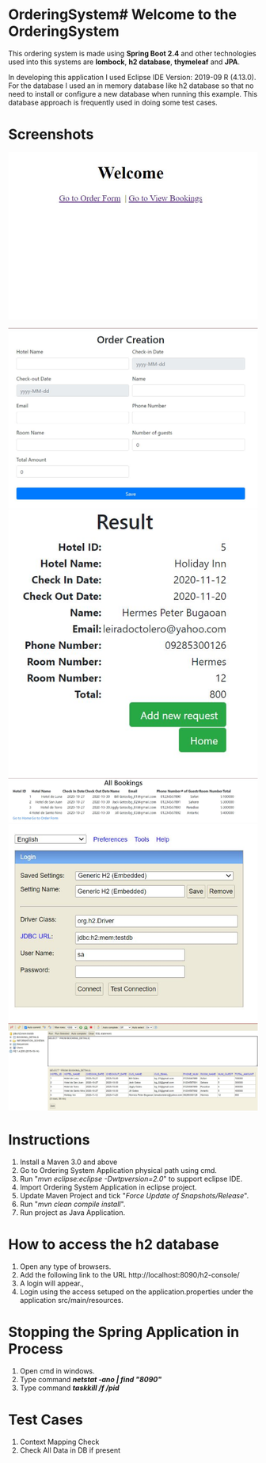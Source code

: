 # OrderingSystem# Welcome to the OrderingSystem

This ordering system is made using **Spring Boot 2.4** and other technologies used into this systems are **lombock**, **h2 database**, **thymeleaf** and **JPA**.

In developing this application I used Eclipse IDE Version: 2019-09 R (4.13.0). For the database I used an in memory database like h2 database so that no need to install or configure a new database when running this example. This database approach is frequently used in doing some test cases.

# Screenshots

![Home Page](https://raw.githubusercontent.com/hpbugaoan/OrderingSystem/main/OS_images/homePage.JPG)

![Registration Form](https://raw.githubusercontent.com/hpbugaoan/OrderingSystem/main/OS_images/registration_form.JPG)
![Results](https://raw.githubusercontent.com/hpbugaoan/OrderingSystem/main/OS_images/result_details.JPG)
![View Bookings](https://raw.githubusercontent.com/hpbugaoan/OrderingSystem/main/OS_images/View%20Bookings.JPG)
![h2_database_access](https://github.com/hpbugaoan/OrderingSystem/blob/main/OS_images/h2_access.JPG)
![Database Contents](https://raw.githubusercontent.com/hpbugaoan/OrderingSystem/main/OS_images/database_contents.JPG)

# Instructions

1. Install a Maven 3.0 and above
2. Go to Ordering System Application physical path using cmd.
3. Run "_mvn eclipse:eclipse -Dwtpversion=2.0_" to support eclipse IDE.
4. Import Ordering System Application in eclipse project.
5. Update Maven Project and tick "_Force Update of Snapshots/Release_".
6. Run "_mvn clean compile install_".
7. Run project as Java Application.

# How to access the h2 database
1. Open any type of browsers.
2. Add the following link to the URL http://localhost:8090/h2-console/ 
3. A login will appear.,
4. Login using the access setuped on the application.properties under the application src/main/resources.

# Stopping the Spring Application in Process

1. Open cmd in windows.
2. Type command _**netstat -ano | find "8090"**_
3. Type command _**taskkill /f /pid <PID>**_

# Test Cases
1. Context Mapping Check
2. Check All Data in DB if present


